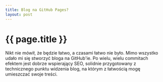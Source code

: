 ```yaml
---
title: Blog na GitHub Pages?
layout: post
---
```


# {{ page.title }}

Nikt nie mówił, że będzie łatwo, a czasami łatwo nie było. Mimo wszystko udało mi się stworzyć bloga na GitHub'ie.
Po wielu, wielu commitach efektem jest dobrze wspierający SEO, solidnie przygotowany z technicznego punktu widzenia blog,
na którym z łatwością mogę umieszczać swoje treści.
